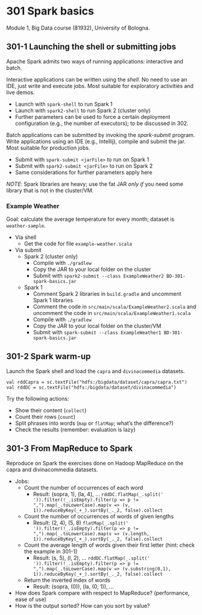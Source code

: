 # 301 Spark basics

Module 1, Big Data course (81932), University of Bologna.

## 301-1 Launching the shell or submitting jobs

Apache Spark admits two ways of running applications: interactive and batch.

Interactive applications can be written using the *shell*. 
No need to use an IDE, just write and execute jobs. 
Most suitable for exploratory activities and live demos.

- Launch with ```spark-shell``` to run Spark 1
- Launch with ```spark2-shell``` to run Spark 2 (cluster only)
- Further parameters can be used to force a certain deployment configuration (e.g., the number of executors); to be discussed in 302.

Batch applications can be submitted by invoking the *spark-submit* program. 
Write applications using an IDE (e.g., Intellij), compile and submit the jar. 
Most suitable for production jobs.

- Submit with ```spark-submit <jarFile>``` to run on Spark 1
- Submit with ```spark2-submit <jarFile>``` to run on Spark 2
- Same considerations for further parameters apply here

*NOTE*: Spark libraries are heavy; use the fat JAR *only if* you need some library that is not in the cluster/VM.

### Example Weather

Goal: calculate the average temperature for every month; dataset is ```weather-sample```.

- Via shell
  - Get the code for file ```example-weather.scala```
- Via submit
  - Spark 2 (cluster only)
    - Compile with ```./gradlew```
    - Copy the JAR to your local folder on the cluster
    - Submit with ```spark2-submit --class ExampleWeather2 BD-301-spark-basics.jar```
  - Spark 1
    - Comment Spark 2 libraries in ```build.gradle``` and uncomment Spark 1 libraries
    - Comment the code in ```src/main/scala/ExampleWeather2.scala``` and uncomment 
    the code in ```src/main/scala/ExampleWeather1.scala```
    - Compile with ```./gradlew```
    - Copy the JAR to your local folder on the cluster/VM
    - Submit with ```spark-submit --class ExampleWeather1 BD-301-spark-basics.jar```

## 301-2 Spark warm-up

Launch the Spark shell and load the ```capra``` and ```divinacommedia``` datasets.

```
val rddCapra = sc.textFile("hdfs:/bigdata/dataset/capra/capra.txt")
val rddDC = sc.textFile("hdfs:/bigdata/dataset/divinacommedia")
```

Try the following actions:
- Show their content (```collect```)
- Count their rows (```count```)
- Split phrases into words (```map``` or ```flatMap```; what’s the difference?)
- Check the results (remember: evaluation is lazy)

## 301-3 From MapReduce to Spark

Reproduce on Spark the exercises done on Hadoop MapReduce on the capra and divinacommedia datasets.

- Jobs:
  - Count the number of occurrences of each word
    - Result: (sopra, 1), (la, 4), …
    `rddDC.flatMap(_.split(' ')).filter(!_.isEmpty).filter(p => p != ",").map(_.toLowerCase).map(v => (v, 1)).reduceByKey(_+_).sortBy(_._2, false).collect`
  - Count the number of occurrences of words of given lengths
    - Result: (2, 4), (5, 8)
    `flatMap(_.split(' ')).filter(!_.isEmpty).filter(p => p != ",").map(_.toLowerCase).map(v => (v.length, 1)).reduceByKey(_+_).sortBy(_._2, false).collect`
  - Count the average length of words given their first letter (hint: check the example in 301-1)
    - Result: (s, 5), (l, 2), …
    `rddDC.flatMap(_.split(' ')).filter(!_.isEmpty).filter(p => p != ",").map(_.toLowerCase).map(v => (v.substring(0,1), 1)).reduceByKey(_+_).sortBy(_._2, false).collect`
  - Return the inverted index of words
    - Result: (sopra, (0)), (la, (0, 1)), …
- How does Spark compare with respect to MapReduce? (performance, ease of use)
- How is the output sorted? How can you sort by value?
